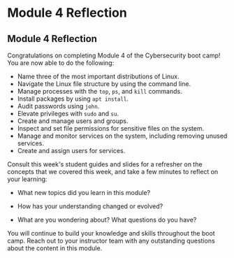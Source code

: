 # Module 4 Reflection

## Module 4 Reflection

Congratulations on completing Module 4 of the Cybersecurity boot camp! You are now able to do the following:

- Name three of the most important distributions of Linux.
- Navigate the Linux file structure by using the command line.
- Manage processes with the `top`, `ps`, and `kill` commands.
- Install packages by using `apt install`.
- Audit passwords using `john`.
- Elevate privileges with `sudo` and `su`.
- Create and manage users and groups.
- Inspect and set file permissions for sensitive files on the system.
- Manage and monitor services on the system, including removing unused services.
- Create and assign users for services.

Consult this week's student guides and slides for a refresher on the concepts that we covered this week, and take a few minutes to reflect on your learning:

- What new topics did you learn in this module?

- How has your understanding changed or evolved? 

- What are you wondering about? What questions do you have?

You will continue to build your knowledge and skills throughout the boot camp. Reach out to your instructor team with any outstanding questions about the content in this module.
